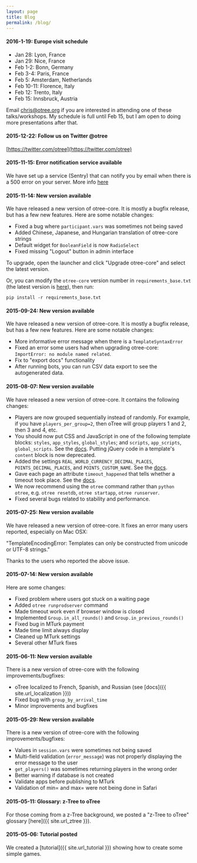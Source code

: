 ```yaml
---
layout: page
title: Blog
permalink: /blog/
---
```


#### 2016-1-19: Europe visit schedule

- Jan 28: Lyon, France
- Jan 29: Nice, France
- Feb 1-2: Bonn, Germany
- Feb 3-4: Paris, France
- Feb 5: Amsterdam, Netherlands
- Feb 10-11: Florence, Italy
- Feb 12: Trento, Italy
- Feb 15: Innsbruck, Austria

Email chris@otree.org if you are interested in attending one of these talks/workshops.
My schedule is full until Feb 15, but I am open to doing more presentations after that.

#### 2015-12-22: Follow us on Twitter @otree

[https://twitter.com/otree](https://twitter.com/otree)

#### 2015-11-15: Error notification service available

We have set up a service (Sentry) that can notify you by email when there is a 500 error on your server.
More info [here](http://otree.readthedocs.org/en/latest/server.html#sentry)

#### 2015-11-14: New version available

We have released a new version of otree-core. It is mostly a bugfix release, but has a few new features.
Here are some notable changes:

* Fixed a bug where `participant.vars` was sometimes not being saved
* Added Chinese, Japanese, and Hungarian translation of otree-core strings
* Default widget for `BooleanField` is now `RadioSelect`
* Fixed missing "Logout" button in admin interface

To upgrade, open the launcher and click "Upgrade otree-core" and select the latest version.

Or, you can modify the `otree-core` version number in `requirements_base.txt` (the
latest version is
[here](https://github.com/oTree-org/oTree/blob/master/requirements_base.txt)),
then run:

```
pip install -r requirements_base.txt
```


#### 2015-09-24: New version available

We have released a new version of otree-core. It is mostly a bugfix release, but has a few new features.
Here are some notable changes:

* More informative error message when there is a `TemplateSyntaxError`
* Fixed an error some users had when upgrading otree-core: `ImportError: no module named related`.
* Fix to "export docs" functionality
* After running bots, you can run CSV data export to see the autogenerated data.


#### 2015-08-07: New version available

We have released a new version of otree-core. It contains the following changes:

* Players are now grouped sequentially instead of randomly. For example, if you have `players_per_group=2`, then oTree will group players 1 and 2, then 3 and 4, etc.
* You should now put CSS and JavaScript in one of the following template blocks: `styles`, `app_styles`, `global_styles`; and `scripts`, `app_scripts`, `global_scripts`. See the [docs](http://otree.readthedocs.org/en/latest/templates.html#javascript-and-css). Putting jQuery code in a template's `content` block is now deprecated.
* Added the settings `REAL_WORLD_CURRENCY_DECIMAL_PLACES`, `POINTS_DECIMAL_PLACES`, and `POINTS_CUSTOM_NAME`. See the [docs](http://otree.readthedocs.org/en/latest/money.html#points-i-e-experimental-currency).
* Gave each page an attribute `timeout_happened` that tells whether a timeout took place. See the [docs](http://otree.readthedocs.org/en/latest/views.html#timeout-happened).
* We now recommend using the `otree` command rather than `python otree`, e.g. `otree resetdb`, `otree startapp`, `otree runserver`.
* Fixed several bugs related to stability and performance.


#### 2015-07-25: New version available

We have released a new version of otree-core. It fixes an error many users reported, especially on Mac OSX:

"TemplateEncodingError: Templates can only be constructed from unicode or UTF-8 strings."


Thanks to the users who reported the above issue.


#### 2015-07-14: New version available

Here are some changes:

* Fixed problem where users got stuck on a waiting page
* Added `otree runprodserver` command
* Made timeout work even if browser window is closed
* Implemented `Group.in_all_rounds()` and `Group.in_previous_rounds()`
* Fixed bug in MTurk payment
* Made time limit always display
* Cleaned up MTurk settings
* Several other MTurk fixes


#### 2015-06-11: New version available

There is a new version of otree-core with the following improvements/bugfixes:

* oTree localized to French, Spanish, and Russian (see [docs]({{ site.url_localization }}))
* Fixed bug with `group_by_arrival_time`
* Minor improvements and bugfixes


#### 2015-05-29: New version available

There is a new version of otree-core with the following improvements/bugfixes:

* Values in `session.vars` were sometimes not being saved
* Multi-field validation (`error_message`) was not properly displaying the error message to the user
* `get_players()` was sometimes returning players in the wrong order
* Better warning if database is not created
* Validate apps before publishing to MTurk
* Validation of min= and max= were not being done in Safari


#### 2015-05-11: Glossary: z-Tree to oTree

For those coming from a z-Tree background, we posted a "z-Tree to oTree" glossary [here]({{ site.url_ztree }}).

#### 2015-05-06: Tutorial posted

We created a [tutorial]({{ site.url_tutorial }}) showing how to create some simple games.